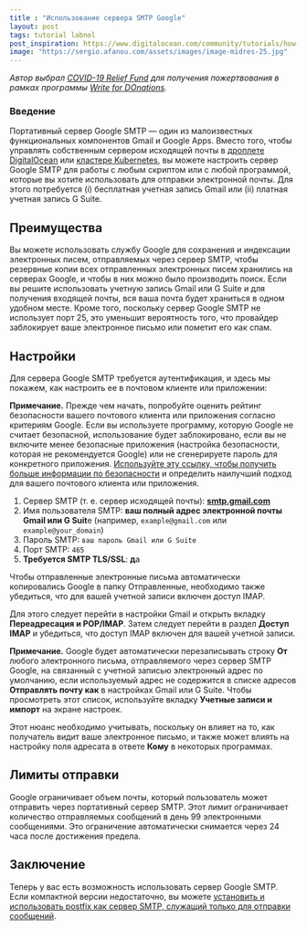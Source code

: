 ```yaml
---
title : "Использование сервера SMTP Google"
layout: post
tags: tutorial labnol
post_inspiration: https://www.digitalocean.com/community/tutorials/how-to-use-google-s-smtp-server-ru
image: "https://sergio.afanou.com/assets/images/image-midres-25.jpg"
---
```


<p><em>Автор выбрал <a href="https://www.brightfunds.org/funds/write-for-donations-covid-19-relief-fund">COVID-19 Relief Fund</a> для получения пожертвования в рамках программы <a href="https://do.co/w4do-cta">Write for DOnations</a>.</em></p>

<h3 id="Введение">Введение</h3>

<p>Портативный сервер Google SMTP — один из малоизвестных функциональных компонентов Gmail и Google Apps. Вместо того, чтобы управлять собственным сервером исходящей почты в <a href="https://www.digitalocean.com/products/droplets/">дроплете DigitalOcean</a> или <a href="https://try.digitalocean.com/kubernetes-in-minutes/?utm_campaign=amer_brand_kw_en_cpc&amp;utm_adgroup=digitalocean_kubernetes_exact&amp;_keyword=digitalocean%20kubernetes&amp;_device=c&amp;_adposition=&amp;utm_medium=cpc&amp;utm_source=google&amp;gclid=EAIaIQobChMImcKuus2e7AIVhY5bCh1otQGSEAAYAiAAEgJEu_D_BwE">кластере Kubernetes</a>, вы можете настроить сервер Google SMTP для работы с любым скриптом или с любой программой, которые вы хотите использовать для отправки электронной почты. Для этого потребуется (i) бесплатная учетная запись Gmail или (ii) платная учетная запись G Suite.</p>

<h2 id="Преимущества">Преимущества</h2>

<p>Вы можете использовать службу Google для сохранения и индексации электронных писем, отправляемых через сервер SMTP, чтобы резервные копии всех отправленных электронных писем хранились на серверах Google, и чтобы в них можно было производить поиск. Если вы решите использовать учетную запись Gmail или G Suite и для получения входящей почты, вся ваша почта будет храниться в одном удобном месте. Кроме того, поскольку сервер Google SMTP не использует порт 25, это уменьшит вероятность того, что провайдер заблокирует ваше электронное письмо или пометит его как спам.</p>

<h2 id="Настройки">Настройки</h2>

<p>Для сервера Google SMTP требуется аутентификация, и здесь мы покажем, как настроить ее в почтовом клиенте или приложении:</p>

<p><span class='note'><strong>Примечание.</strong> Прежде чем начать, попробуйте оценить рейтинг безопасности вашего почтового клиента или приложения согласно критериям Google. Если вы используете программу, которую Google не считает безопасной, использование будет заблокировано, если вы не включите менее безопасные приложения (настройка безопасности, которая не рекомендуется Google) или не сгенерируете пароль для конкретного приложения. <a href="https://support.google.com/accounts/answer/6010255?hl=en">Используйте эту ссылку, чтобы получить больше информации по безопасности</a> и определить наилучший подход для вашего почтового клиента или приложения.<br></span></p>

<ol>
<li>Сервер SMTP (т. е. сервер исходящей почты): <strong><a href="http://smtp.gmail.com">smtp.gmail.com</a></strong></li>
<li>Имя пользователя SMTP: <strong>ваш полный адрес электронной почты Gmail или G Suit</strong>e (например, <code><span class="highlight">example@gmail.com</span></code> или <code><span class="highlight">example@your_domain</span></code>)</li>
<li>Пароль SMTP: <code><span class="highlight">ваш пароль Gmail или G Suite</span></code></li>
<li>Порт SMTP: <code>465</code></li>
<li><strong>Требуется SMTP TLS/SSL</strong>: <strong>д</strong>а</li>
</ol>

<p>Чтобы отправленные электронные письма автоматически копировались Google в папку Отправленные, необходимо также убедиться, что для вашей учетной записи включен доступ IMAP.</p>

<p>Для этого следует перейти в настройки Gmail и открыть вкладку <strong>Переадресация и POP/IMAP</strong>. Затем следует перейти в раздел <strong>Доступ IMAP</strong> и убедиться, что доступ IMAP включен для вашей учетной записи.</p>

<span class='note'><p>
<strong>Примечание.</strong> Google будет автоматически перезаписывать строку <strong>От</strong> любого электронного письма, отправляемого через сервер SMTP Google, на связанный с учетной записью электронный адрес по умолчанию, если используемый адрес не содержится в списке адресов <strong>Отправлять почту как</strong> в настройках Gmail или G Suite. Чтобы просмотреть этот список, используйте вкладку <strong>Учетные записи и импорт</strong> на экране настроек.</p>

<p>Этот нюанс необходимо учитывать, поскольку он влияет на то, как получатель видит ваше электронное письмо, и также может влиять на настройку поля адресата в ответе <strong>Кому</strong> в некоторых программах.<br></p></span>

<h2 id="Лимиты-отправки">Лимиты отправки</h2>

<p>Google ограничивает объем почты, который пользователь может отправить через портативный сервер SMTP. Этот лимит ограничивает количество отправляемых сообщений в день 99 электронными сообщениями. Это ограничение автоматически снимается через 24 часа после достижения предела.</p>

<h2 id="Заключение">Заключение</h2>

<p>Теперь у вас есть возможность использовать сервер Google SMTP. Если компактной версии недостаточно, вы можете <a href="https://www.digitalocean.com/community/tutorials/how-to-install-and-configure-postfix-as-a-send-only-smtp-server-on-ubuntu-18-04">установить и использовать postfix как сервер SMTP, служащий только для отправки сообщений</a>.</p>
